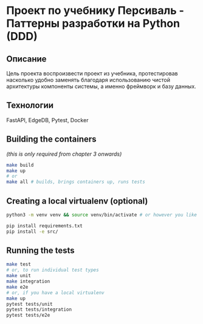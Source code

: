# Проект по учебнику Персиваль - Паттерны разработки на Python (DDD)

## Описание

Цель проекта  воспроизвести проект из учебника, протестировав насколько удобно заменять благодаря использованию чистой архитектуры компоненты системы, а именно  фреймворк и базу данных.

## Технологии
FastAPI, EdgeDB, Pytest, Docker


## Building the containers

_(this is only required from chapter 3 onwards)_

```sh
make build
make up
# or
make all # builds, brings containers up, runs tests
```

## Creating a local virtualenv (optional)

```sh
python3 -m venv venv && source venv/bin/activate # or however you like to create virtualenvs

pip install requirements.txt
pip install -e src/
```

<!-- TODO: use a make pipinstall command -->


## Running the tests

```sh
make test
# or, to run individual test types
make unit
make integration
make e2e
# or, if you have a local virtualenv
make up
pytest tests/unit
pytest tests/integration
pytest tests/e2e
```


